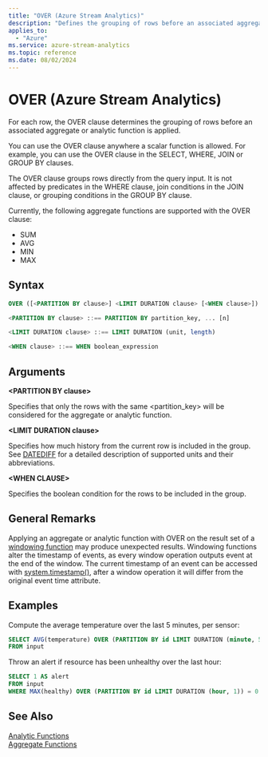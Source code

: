 ```yaml
---
title: "OVER (Azure Stream Analytics)"
description: "Defines the grouping of rows before an associated aggregate or analytic function is applied."
applies_to: 
  - "Azure"
ms.service: azure-stream-analytics
ms.topic: reference
ms.date: 08/02/2024
---
```

# OVER (Azure Stream Analytics)
For each row, the OVER clause determines the grouping of rows before an associated aggregate or analytic function is applied. 
  
You can use the OVER clause anywhere a scalar function is allowed. For example, you can use the OVER clause in the SELECT, WHERE, JOIN or GROUP BY clauses.

The OVER clause groups rows directly from the query input. It is not affected by predicates in the WHERE clause, join conditions in the JOIN clause, or grouping conditions in the GROUP BY clause.

Currently, the following aggregate functions are supported with the OVER clause:
* SUM
* AVG
* MIN
* MAX
  
## Syntax  
  
```SQL
OVER ([<PARTITION BY clause>] <LIMIT DURATION clause> [<WHEN clause>])

<PARTITION BY clause> ::== PARTITION BY partition_key, ... [n]

<LIMIT DURATION clause> ::== LIMIT DURATION (unit, length)

<WHEN clause> ::== WHEN boolean_expression
```  
  
## Arguments  
 **\<PARTITION BY clause>**  

Specifies that only the rows with the same \<partition_key> will be considered for the aggregate or analytic function.
  
 **\<LIMIT DURATION clause>**  
  
Specifies how much history from the current row is included in the group. See [DATEDIFF](datediff-azure-stream-analytics.md) for a detailed description of supported units and their abbreviations.

**\<WHEN CLAUSE>**

Specifies the boolean condition for the rows to be included in the group.
  
## General Remarks  

Applying an aggregate or analytic function with OVER on the result set of a [windowing function](windowing-azure-stream-analytics.md) may produce unexpected results. Windowing functions alter the timestamp of events, as every window operation outputs event at the end of the window. The current timestamp of an event can be accessed with [system.timestamp()](system-timestamp-stream-analytics.md), after a window operation it will differ from the original event time attribute.

## Examples

Compute the average temperature over the last 5 minutes, per sensor:

```SQL  
SELECT AVG(temperature) OVER (PARTITION BY id LIMIT DURATION (minute, 5))
FROM input
```  

Throw an alert if resource has been unhealthy over the last hour:

```SQL
SELECT 1 AS alert
FROM input
WHERE MAX(healthy) OVER (PARTITION BY id LIMIT DURATION (hour, 1)) = 0
```

## See Also  
[Analytic Functions](analytic-functions-azure-stream-analytics.md)   
[Aggregate Functions](aggregate-functions-azure-stream-analytics.md)  
